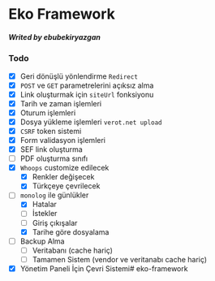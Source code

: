 # Eko Framework

##### Writed by ebubekiryazgan

### Todo
- [x] Geri dönüşlü yönlendirme ``Redirect``
- [x] ``POST`` ve ``GET`` parametrelerini açıksız alma
- [x] Link oluşturmak için ``siteUrl`` fonksiyonu
- [x] Tarih ve zaman işlemleri
- [x] Oturum işlemleri
- [x] Dosya yükleme işlemleri ``verot.net upload``
- [x] ``CSRF`` token sistemi
- [x] Form validasyon işlemleri
- [x] SEF link oluşturma
- [ ] PDF oluşturma sınıfı
- [x] ``Whoops`` customize edilecek
  - [x] Renkler değişecek
  - [x] Türkçeye çevrilecek
- [ ] ``monolog`` ile günlükler
  - [x] Hatalar
  - [ ] İstekler
  - [ ] Giriş çıkışalar
  - [x] Tarihe göre dosyalama
- [ ] Backup Alma
  - [ ] Veritabanı (cache hariç)
  - [ ] Tamamen Sistem (vendor ve veritanabı cache hariç)
- [x] Yönetim Paneli İçin Çevri Sistemi# eko-framework
